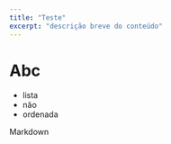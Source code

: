 ```yaml
---
title: "Teste"
excerpt: "descrição breve do conteúdo"
---
```


# Abc
- lista
- não
- ordenada

Markdown  